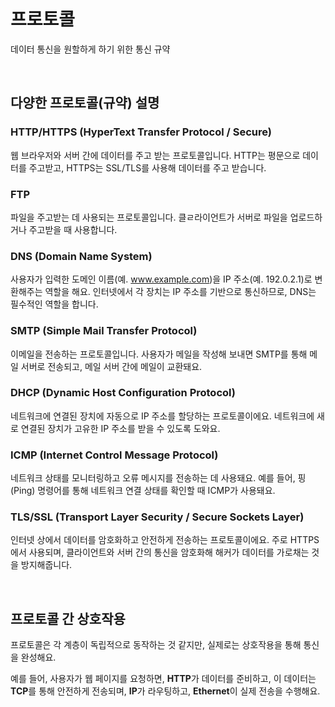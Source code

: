 # 프로토콜 
데이터 통신을 원할하게 하기 위한 통신 규약

<br>

## 다양한 프로토콜(규약) 설명

### HTTP/HTTPS (HyperText Transfer Protocol / Secure)
웹 브라우저와 서버 간에 데이터를 주고 받는 프로토콜입니다. HTTP는 평문으로 데이터를 주고받고, HTTPS는 SSL/TLS를 사용해 데이터를 주고 받습니다.

### FTP
파일을 주고받는 데 사용되는 프로토콜입니다. 클ㄹ라이언트가 서버로 파일을 업로드하거나 주고받을 때 사용합니다.

### DNS (Domain Name System)
사용자가 입력한 도메인 이름(예. www.example.com)을 IP 주소(예. 192.0.2.1)로 변환해주는 역할을 해요. 인터넷에서 각 장치는 IP 주소를 기반으로 통신하므로, DNS는 필수적인 역할을 합니다.

### SMTP (Simple Mail Transfer Protocol)
이메일을 전송하는 프로토콜입니다. 사용자가 메일을 작성해 보내면 SMTP를 통해 메일 서버로 전송되고, 메일 서버 간에 메일이 교환돼요.


### DHCP (Dynamic Host Configuration Protocol)
네트워크에 연결된 장치에 자동으로 IP 주소를 할당하는 프로토콜이에요. 네트워크에 새로 연결된 장치가 고유한 IP 주소를 받을 수 있도록 도와요.

### ICMP (Internet Control Message Protocol)
네트워크 상태를 모니터링하고 오류 메시지를 전송하는 데 사용돼요. 예를 들어, 핑(Ping) 명령어를 통해 네트워크 연결 상태를 확인할 때 ICMP가 사용돼요.

### TLS/SSL (Transport Layer Security / Secure Sockets Layer)
인터넷 상에서 데이터를 암호화하고 안전하게 전송하는 프로토콜이에요. 주로 HTTPS에서 사용되며, 클라이언트와 서버 간의 통신을 암호화해 해커가 데이터를 가로채는 것을 방지해줍니다.

<br>

## 프로토콜 간 상호작용
프로토콜은 각 계층이 독립적으로 동작하는 것 같지만, 실제로는 상호작용을 통해 통신을 완성해요.

예를 들어, 사용자가 웹 페이지를 요청하면, **HTTP**가 데이터를 준비하고, 이 데이터는 **TCP**를 통해 안전하게 전송되며, **IP**가 라우팅하고, **Ethernet**이 실제 전송을 수행해요.


